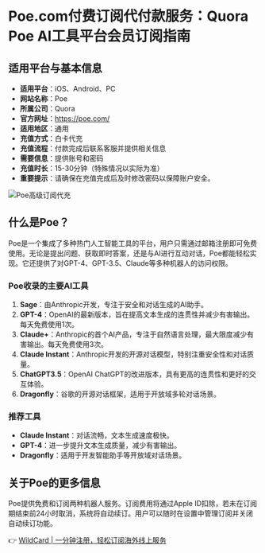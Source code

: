 # Poe.com付费订阅代付款服务：Quora Poe AI工具平台会员订阅指南

## 适用平台与基本信息

- **适用平台**：iOS、Android、PC  
- **网站名称**：Poe  
- **所属公司**：Quora  
- **官方网址**：https://poe.com/  
- **适用地区**：通用  
- **充值方式**：白卡代充  
- **充值流程**：付款完成后联系客服并提供相关信息  
- **需要信息**：提供账号和密码  
- **充值时长**：15-30分钟（特殊情况以实际为准）  
- **重要提示**：请确保在充值完成后及时修改密码以保障账户安全。

![Poe高级订阅代充](https://bbtdd.com/img/5714615650022313.webp)

## 什么是Poe？

Poe是一个集成了多种热门人工智能工具的平台，用户只需通过邮箱注册即可免费使用。无论是提出问题、获取即时答案，还是与AI进行互动对话，Poe都能轻松实现。它还提供了对GPT-4、GPT-3.5、Claude等多种机器人的访问权限。

### Poe收录的主要AI工具

1. **Sage**：由Anthropic开发，专注于安全和对话生成的AI助手。  
2. **GPT-4**：OpenAI的最新版本，旨在提高文本生成的连贯性并减少有害输出。每天免费使用1次。  
3. **Claude+**：Anthropic的首个AI产品，专注于自然语言处理，最大限度减少有害输出。每天免费使用3次。  
4. **Claude Instant**：Anthropic开发的开源对话模型，特别注重安全性和对话质量。  
5. **ChatGPT3.5**：OpenAI ChatGPT的改进版本，具有更高的连贯性和更好的交互体验。  
6. **Dragonfly**：谷歌的开源对话框架，适用于开放域多轮对话场景。

### 推荐工具

- **Claude Instant**：对话流畅，文本生成速度极快。  
- **GPT-4**：进一步提升文本生成质量，减少有害输出。  
- **Dragonfly**：适用于开发智能助手等开放域对话场景。

## 关于Poe的更多信息

Poe提供免费和订阅两种机器人服务。订阅费用将通过Apple ID扣除，若未在订阅期结束前24小时取消，系统将自动续订。用户可以随时在设置中管理订阅并关闭自动续订功能。

👉 [WildCard | 一分钟注册，轻松订阅海外线上服务](https://bbtdd.com/WildCard)